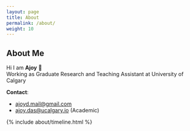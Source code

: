 ```yaml
---
layout: page
title: About
permalink: /about/
weight: 10
---
```

## **About Me**

Hi I am **Ajoy** :wave:<br>
Working as Graduate Research and Teaching Assistant 
at University of Calgary  

**Contact**:
- [ajoyd.mail@gmail.com](ajoyd.mail@gmail.com)
- [ajoy.das@ucalgary.io](ajoy.das@ucalgary.ca) (Academic)

<div class="row">
{% include about/timeline.html %}
</div>
